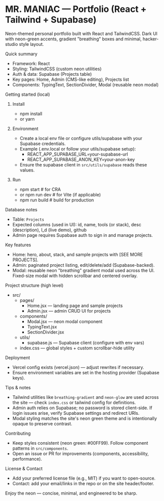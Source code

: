 # MR. MANIAC — Portfolio (React + Tailwind + Supabase)

Neon-themed personal portfolio built with React and TailwindCSS. Dark UI with neon-green accents, gradient "breathing" boxes and minimal, hacker-studio style layout.

Quick summary
- Framework: React
- Styling: TailwindCSS (custom neon utilities)
- Auth & data: Supabase (Projects table)
- Key pages: Home, Admin (CMS-like editing), Projects list
- Components: TypingText, SectionDivider, Modal (reusable neon modal)

Getting started (local)
1. Install
   - npm install
   - or yarn

2. Environment
   - Create a local env file or configure utils/supabase with your Supabase credentials.
   - Example (.env.local or follow your utils/supabase setup):
     - REACT_APP_SUPABASE_URL=your-supabase-url
     - REACT_APP_SUPABASE_ANON_KEY=your-anon-key
   - Ensure the supabase client in `src/utils/supabase` reads these values.

3. Run
   - npm start         # for CRA
   - or npm run dev    # for Vite (if applicable)
   - npm run build     # build for production

Database notes
- Table: `Projects`
- Expected columns (used in UI): id, name, tools (or stack), desc (description), l_d (live demo), github
- Admin page requires Supabase auth to sign in and manage projects.

Key features
- Home: hero, about, stack, and sample projects with [SEE MORE PROJECTS].
- Admin: paginated project listing, edit/delete/add (Supabase-backed).
- Modal: reusable neon "breathing" gradient modal used across the UI. Fixed-size modal with hidden scrollbar and centered overlay.

Project structure (high level)
- src/
  - pages/
    - Home.jsx        — landing page and sample projects
    - Admin.jsx       — admin CRUD UI for projects
  - components/
    - Modal.jsx       — neon modal component
    - TypingText.jsx
    - SectionDivider.jsx
  - utils/
    - supabase.js     — Supabase client (configure with env vars)
  - index.css         — global styles + custom scrollbar-hide utility

Deployment
- Vercel config exists (vercel.json) — adjust rewrites if necessary.
- Ensure environment variables are set in the hosting provider (Supabase keys).

Tips & notes
- Tailwind utilities like `breathing-gradient` and `neon-glow` are used across the site — check `index.css` or tailwind config for definitions.
- Admin auth relies on Supabase; no password is stored client-side. If login issues arise, verify Supabase settings and redirect URIs.
- Modal styling matches the site's neon green theme and is intentionally opaque to preserve contrast.

Contributing
- Keep styles consistent (neon green: #00FF99). Follow component patterns in `src/components`.
- Open an issue or PR for improvements (components, accessibility, performance).

License & Contact
- Add your preferred license file (e.g., MIT) if you want to open-source.
- Contact: add your email/links in the repo or on the site header/footer.

Enjoy the neon — concise, minimal, and engineered to be sharp.
